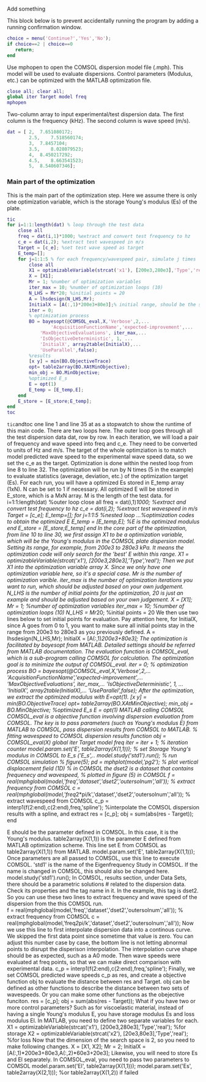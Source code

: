 Add something

This block below is to prevent accidentally running the program by adding a running confirmation window.
```matlab
choice = menu('Continue?','Yes','No');
if choice==2 | choice==0
   return;
end
```
Use mphopen to open the COMSOL dispersion model file (.mph). This model will be used to evaluate dispersions. Control parameters (Modulus, etc.) can be optimized with the MATLAB optimization file.
```matlab
close all; clear all;
global iter Target model freq
mphopen
```
Two-column array to input experimental/test dispersion data. The first column is the frequency (kHz). The second column is wave speed (m/s).
```matlab
dat = [ 2,	7.651080172; 
        2.5,    7.518560174;  
        3,	7.8457104; 
        3.5,    8.028079523;	
        4,	8.450217292; 
        4.5,	8.663541523;	
        5,	8.540607346];
```
### Main part of the optimization
This is the main part of the optimization step. Here we assume there is only one optimization variable, which is the storage Young's modulus (Es) of the plate.
```matlab
tic
for i=1:1:length(dat) % loop through the test data
    close all
    freq = dat(i,1)*1000; %extract and convert test frequency to hz
    c_e = dat(i,2); %extract test wavespeed in m/s
    Target = [c_e]; %set test wave speed as target
    E_temp=[];
    for j=1:1:5 % for each frequency/wavespeed pair, simulate j times
        close all
        X1 = optimizableVariable(strcat('x1'), [200e3,280e3],'Type','real'); % x1 is E_s in COMSOL, optimization search range from 20e3 to 50e3 Pa1
        X = [X1];
        Mr = 1; %number of optimization variables
        iter_max = 10; %number of optimization loops (10)
        N_LHS = Mr*20; %initial points = 20
        A = lhsdesign(N_LHS,Mr);
        InitialX = [A(:,1)*200e3+80e3];% initial range, should be the same as X1, A from 0 to 1
        iter = 0;
        % optimization process
        BO = bayesopt(@COMSOL_eval,X,'Verbose',2,...
                'AcquisitionFunctionName','expected-improvement',...
            'MaxObjectiveEvaluations', iter_max,...
            'IsObjectiveDeterministic', 1, ...
            'InitialX', array2table(InitialX),...
            'UseParallel',false);
        %results
        [x y] = min(BO.ObjectiveTrace)
        opt= table2array(BO.XAtMinObjective);
        min_obj = BO.MinObjective;
        %optimized E_s
        E = opt(1)
        E_temp = [E_temp,E];
    end
    E_store = [E_store;E_temp];
end
toc
```
`tic`andtoc one line 1 and line 35 at as a stopwatch to show the runtime of this main code. 
There are two loops here. The outer loop goes through all the test dispersion data dat, row by row. In each iteration, we will load a pair of frequency and wave speed into freq and c_e. They need to be converted to units of Hz and m/s. The target of the whole optimziation is to match model predicted wave speed to the experimental wave speed data, so we set the c_e as the target. Optimization is done within the nested loop from line 8 to line 32. The optimization will be run by N times (5 in the example) to evaluate statistics (average, deviation, etc.) of the optimization target (Es). For each run, you will have a optimized Es stored in E_temp array (1xN). N can be set to 1 if necessary. All optimized E will be stored in E_store, which is a MxN array. M is the length of the test data.
for i=1:1:length(dat) %outer loop
    close all
    freq = dat(i,1)*1000; %extract and convert test frequency to hz
    c_e = dat(i,2); %extract test wavespeed in m/s
    Target = [c_e];
    E_temp=[];
    for j=1:1:5 %nested loop
        ...%optimization codes to obtain the optimized E
        E_temp = [E_temp,E]; %E is the optimized modulus
    end
    E_store = [E_store;E_temp]
end
In the core part of the optimization, from line 10 to line 30, we first assign X1 to be a optimization variable, which will be the Young's modulus in the COMSOL plate dispersion model. Setting its range, for example, from 200e3 to 280e3 kPa. It means the optimization code will only search for the 'best' E within this range.
X1 = optimizableVariable(strcat('x1'), [200e3,280e3],'Type','real');
Then we put X1 into the optimization variable array X. Since we only have one optimization variable here, so it's a special case. Mr is the number of optimization varible. iter_max is the number of optimization iterations you want to run, which should be adjusted based on your own judgement. N_LHS is the number of initial points for the optimization, 20 is just an example and should be adjusted based on your own judgement.
X = [X1];
Mr = 1; %number of optimization variables
iter_max = 10; %number of optimization loops (10)
N_LHS = Mr*20; %initial points = 20
We then use two lines below to set initial points for evaluation. Pay attention here, for InitialX, since A goes from 0 to 1, you want to make sure all initial points stay in the range from 200e3 to 280e3 as you previously defined.
A = lhsdesign(N_LHS,Mr);
InitialX = [A(:,1)*200e3+80e3];
The optimization is facilitated by bayesopt from MATLAB. Detailed settings should be referred from MATLAB documentation. The evaluation function is COMSOL_eval, which is a sub-program calling COMSOL for calculation. The optimization goal is to minimize the output of COMSOL_eval.
iter = 0;
% optimization process
BO = bayesopt(@COMSOL_eval,X,'Verbose',2,...
                                'AcquisitionFunctionName','expected-improvement',...
                                'MaxObjectiveEvaluations', iter_max,...
                                'IsObjectiveDeterministic', 1, ...
                                'InitialX', array2table(InitialX),...
                                'UseParallel',false);
After the optimization, we extract the optimized modulus with E=opt(1).
[x y] = min(BO.ObjectiveTrace)
opt= table2array(BO.XAtMinObjective);
min_obj = BO.MinObjective;
%optimized E_s
E = opt(1)
MATLAB calling COMSOL 
COMSOL_eval is a objective function involving dispersion evaluation from COMSOL. The key is to pass parameters (such as Young's modulus E) from MATLAB to COMSOL, pass dispersion results from COMSOL to MATLAB. 
% fitting wavespeed to COMSOL dispersion results
function obj = COMSOL_eval(X)
        global iter Target model freq
        iter = iter + 1; % iteration counter
        model.param.set('E', table2array(X(1,1))); % set Storage Young's modulus in COMSOL to E_s ('E_s',..
        model.study('std1').run(); % run COMSOL simulation
        % figure(5); pd = mphplot(model,'pg2'); % plot vertical displacement field (1D)
        % in COMSOL the dset2 is a dataset that contains frequenecy and wavespeed,
        % plotted in figure (5) in COMSOL
        f = real(mphglobal(model,'freq','dataset','dset2','outersolnum','all')); % extract frequency from COMSOL
        c = real(mphglobal(model,'freq*2*pi/k','dataset','dset2','outersolnum','all')); % extract wavespeed from COMSOL
        c_p = interp1(f(2:end),c(2:end),freq,'spline'); %interpolate the COMSOL dispersion results with a spline, and extract 
        res = [c_p];
        obj = sum(abs(res - Target));
end
 
E should be the parameter defined in COMSOL. In this case, it is the Young's modulus.  table2array(X(1,1)) is the parameter E defined from MATLAB optimization scheme. This line set E from COMSOL as table2array(X(1,1)) from MATLAB.
model.param.set('E', table2array(X(1,1)));
Once parameters are all passed to COMSOL, use this line to execute COMSOL. 'std1' is the name of the Eigenfrequency Study in COMSOL. If the name is changed in COMSOL, this should also be changed here. 
model.study('std1').run();
In COMSOL, results section, under Data Sets, there should be a parametric solutions # related to the dispersion data. Check its properties and the tag name in it. In the example, this tag is dset2. So you can use these two lines to extract frequency and wave speed of the dispersion from the this COMSOL run.  
f = real(mphglobal(model,'freq','dataset','dset2','outersolnum','all')); % extract frequency from COMSOL
c = real(mphglobal(model,'freq*2*pi/k','dataset','dset2','outersolnum','all'));
Now we use this line to first interpolate dispersion data into a continous curve. We skipped the first data point since sometime that value is zero. You can adjust this number case by case, the bottom line is not letting abnormal points to disrupt the disperison interpolation. The interpolation curve shape should be as expected, such as a A0 mode. 
Then wave speeds were evaluated at freq points, so that we can make direct comparison with experimental data.
c_p = interp1(f(2:end),c(2:end),freq,'spline');
Finally, we set COMSOL predicted wave speeds c_p as res, and create a objective function obj to evaluate the distance between res and Target. obj can be defined as other functions to describe the distance between two sets of wavespeeds. Or you can make some other functions as the obejective funciton.
res = [c_p];
obj = sum(abs(res - Target));
What if you have two or more control parameters?
Such as for viscoelastic material, instead of having a single Young's modulus E, you have storage modulus Es and loss modulus El.
In MATLAB, you need to define two separate variables for each.
X1 = optimizableVariable(strcat('x1'), [200e3,280e3],'Type','real'); %for storage
X2 = optimizableVariable(strcat('x2'), [20e3,80e3],'Type','real'); %for loss
Now that the dimension of the search space is 2, so you need to make following changes.
X = [X1, X2];
Mr = 2;
InitialX = [A(:,1)*200e3+80e3,A(:,2)*60e3+20e3];
Likewise, you will need to store Es and El separately.
In COMSOL_eval, you need to pass two parameters to COMSOL
model.param.set('El', table2array(X(1,1)));
model.param.set('Es', table2array(X(2,1))); %or table2array(X(1,2)) if failed
